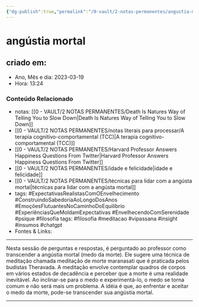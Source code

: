 ```yaml
---
{"dg-publish":true,"permalink":"/0-vault/2-notas-permanentes/angustia-mortal/","tags":["permanente","ExpectativasRealistasComOEnvelhecimento","ConstruindoSabedoriaAoLongoDosAnos","EmoçõesFlutuantesNoCaminhoDoEquilíbrio","ExperiênciasQueMoldamExpectativas","EnvelhecendoComSerenidade","psique","filosofia","meditacao","vipassana","insight","insumos","chatgpt"],"dgHomeLink":true,"dgShowLocalGraph":true,"dgShowFileTree":true,"dgEnableSearch":true,"noteIcon":""}
---
```


# angústia mortal

## criado em: 

- Ano, Mês e dia: 2023-03-19
- Hora: 13:24

### Conteúdo Relacionado

- notas: [[0 - VAULT/2 NOTAS PERMANENTES/Death Is Natures Way of Telling You to Slow Down\|Death Is Natures Way of Telling You to Slow Down]]
- [[0 - VAULT/2 NOTAS PERMANENTES/notas literais para processar/A terapia cognitivo-comportamental (TCC)\|A terapia cognitivo-comportamental (TCC)]]
- [[0 - VAULT/2 NOTAS PERMANENTES/Harvard Professor Answers Happiness Questions From Twitter\|Harvard Professor Answers Happiness Questions From Twitter]]
- [[0 - VAULT/2 NOTAS PERMANENTES/idade e felicidade\|idade e felicidade]]
- [[0 - VAULT/2 NOTAS PERMANENTES/técnicas para lidar com a angústa mortal\|técnicas para lidar com a angústa mortal]]
- tags: #ExpectativasRealistasComOEnvelhecimento #ConstruindoSabedoriaAoLongoDosAnos #EmoçõesFlutuantesNoCaminhoDoEquilíbrio #ExperiênciasQueMoldamExpectativas #EnvelhecendoComSerenidade
#psique #filosofia 
tags: #filosofia #meditacao #vipassana #insight #insumos #chatgpt 
- Fontes & Links: 
---

Nesta sessão de perguntas e respostas, é perguntado ao professor como transcender a angústia mortal (medo da morte). Ele sugere uma técnica de meditação chamada meditação de morte maranasati que é praticada pelos budistas Theravada. A meditação envolve contemplar quadros de corpos em vários estados de decadência e perceber que a morte é uma realidade inevitável. Ao inclinar-se para o medo e experimentá-lo, o medo se torna comum e não será mais um problema. A idéia é que, ao enfrentar e aceitar o medo da morte, pode-se transcender sua angústia mortal.

---

